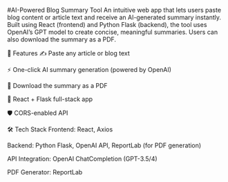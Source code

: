 #AI-Powered Blog Summary Tool
An intuitive web app that lets users paste blog content or article text and receive an AI-generated summary instantly. Built using React (frontend) and Python Flask (backend), the tool uses OpenAI’s GPT model to create concise, meaningful summaries. Users can also download the summary as a PDF.

🚀 Features
✍️ Paste any article or blog text

⚡ One-click AI summary generation (powered by OpenAI)

📄 Download the summary as a PDF

🔁 React + Flask full-stack app

🛡️ CORS-enabled API

🛠️ Tech Stack
Frontend: React, Axios

Backend: Python Flask, OpenAI API, ReportLab (for PDF generation)

API Integration: OpenAI ChatCompletion (GPT-3.5/4)

PDF Generator: ReportLab
